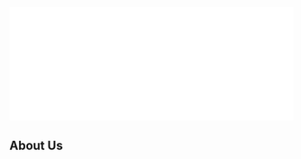 <div align="center">
  <p>
    <a href="https://vexial.xyz"><img src="vexial.png" width="550" alt="VexialLogo" /></a>
  </p>
</div>

## About Us
